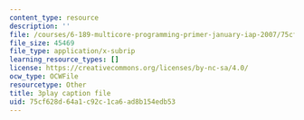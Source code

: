 ```yaml
---
content_type: resource
description: ''
file: /courses/6-189-multicore-programming-primer-january-iap-2007/75cf628d64a1c92c1ca6ad8b154edb53_4_B2x3UVLAo.srt
file_size: 45469
file_type: application/x-subrip
learning_resource_types: []
license: https://creativecommons.org/licenses/by-nc-sa/4.0/
ocw_type: OCWFile
resourcetype: Other
title: 3play caption file
uid: 75cf628d-64a1-c92c-1ca6-ad8b154edb53
---
```

